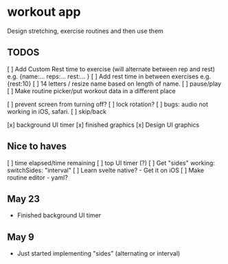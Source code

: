 # workout app 
Design stretching, exercise routines and then use them


## TODOS
[ ] Add Custom Rest time to exercise (will alternate between rep and rest) e.g. {name:... reps:... rest:... }
[ ] Add rest time in between exercises e.g. {rest:10}
[ ] 14 letters / resize name based on length of name. 
[ ] pause/play
[ ] Make routine picker/put workout data in a different place

[ ] prevent screen from turning off?
[ ] lock rotation? 
[ ] bugs: audio not working in iOS, safari. 
[ ] skip/back

[x] background UI timer
[x] finished graphics
[x] Design UI graphics
 
## Nice to haves
[ ] time elapsed/time remaining
[ ] top UI timer (?)
[ ] Get "sides" working: switchSides: "interval"
[ ] Learn svelte native? - Get it on iOS 
[ ] Make routine editor - yaml? 

## May 23
- Finished background UI timer


 ## May 9
 - Just started implementing "sides" (alternating or interval) 
 